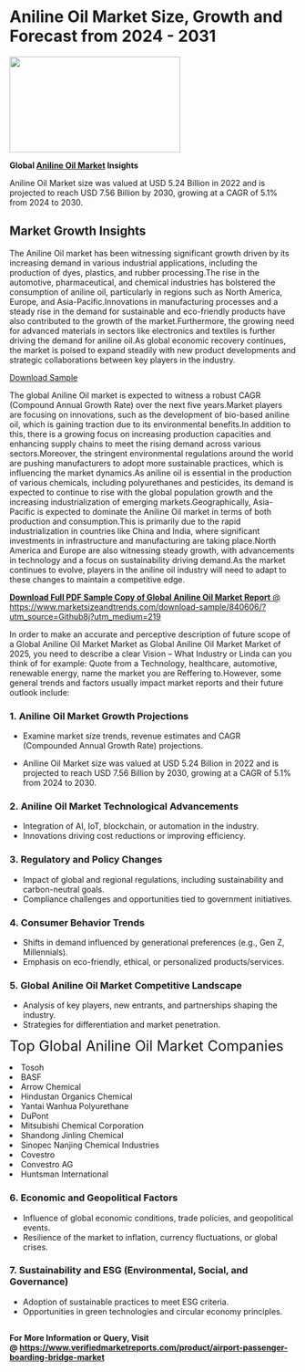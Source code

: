 <H1>Aniline Oil Market Size, Growth and Forecast from 2024 - 2031</H1><img class="aligncenter size-medium wp-image-584254" src="https://thirdeyenews.in/wp-content/uploads/2024/09/Global-Market-Research-300x168.jpeg" alt="" width="300" height="168" /><p><strong>Global&nbsp;<a href="https://www.marketsizeandtrends.com/download-sample/840606/?utm_source=Github8j?utm_medium=219">Aniline Oil Market</a> Insights</strong></p><p>Aniline Oil Market size was valued at USD 5.24 Billion in 2022 and is projected to reach USD 7.56 Billion by 2030, growing at a CAGR of 5.1% from 2024 to 2030.</p><p><h2>Market Growth Insights</h2> <p>The Aniline Oil market has been witnessing significant growth driven by its increasing demand in various industrial applications, including the production of dyes, plastics, and rubber processing.The rise in the automotive, pharmaceutical, and chemical industries has bolstered the consumption of aniline oil, particularly in regions such as North America, Europe, and Asia-Pacific.Innovations in manufacturing processes and a steady rise in the demand for sustainable and eco-friendly products have also contributed to the growth of the market.Furthermore, the growing need for advanced materials in sectors like electronics and textiles is further driving the demand for aniline oil.As global economic recovery continues, the market is poised to expand steadily with new product developments and strategic collaborations between key players in the industry.</p> <p><a href="download_sample_link_here">Download Sample</a></p> <p>The global Aniline Oil market is expected to witness a robust CAGR (Compound Annual Growth Rate) over the next five years.Market players are focusing on innovations, such as the development of bio-based aniline oil, which is gaining traction due to its environmental benefits.In addition to this, there is a growing focus on increasing production capacities and enhancing supply chains to meet the rising demand across various sectors.Moreover, the stringent environmental regulations around the world are pushing manufacturers to adopt more sustainable practices, which is influencing the market dynamics.As aniline oil is essential in the production of various chemicals, including polyurethanes and pesticides, its demand is expected to continue to rise with the global population growth and the increasing industrialization of emerging markets.Geographically, Asia-Pacific is expected to dominate the Aniline Oil market in terms of both production and consumption.This is primarily due to the rapid industrialization in countries like China and India, where significant investments in infrastructure and manufacturing are taking place.North America and Europe are also witnessing steady growth, with advancements in technology and a focus on sustainability driving demand.As the market continues to evolve, players in the aniline oil industry will need to adapt to these changes to maintain a competitive edge.<p><a href="get_more_link_here"></p><p><span class=""><strong>Download Full PDF Sample Copy of Global Aniline Oil Market Report</strong> @ <a href="https://www.marketsizeandtrends.com/download-sample/840606/?utm_source=Github8j?utm_medium=219" target="_blank">https://www.marketsizeandtrends.com/download-sample/840606/?utm_source=Github8j?utm_medium=219</a></span></p><p>In order to make an accurate and perceptive description of future scope of a Global&nbsp;Aniline Oil Market Market as Global&nbsp;Aniline Oil Market Market of 2025, you need to describe a clear Vision &ndash; What Industry or Linda can you think of for example: Quote from a Technology, healthcare, automotive, renewable energy, name the market you are Reffering to.However, some general trends and factors usually impact market reports and their future outlook include:</p><h3>1.&nbsp;<strong>Aniline Oil Market Growth Projections</strong></h3><ul><li>Examine market size trends, revenue estimates and CAGR (Compounded Annual Growth Rate) projections.</li><li><p>Aniline Oil Market size was valued at USD 5.24 Billion in 2022 and is projected to reach USD 7.56 Billion by 2030, growing at a CAGR of 5.1% from 2024 to 2030.</p></li></ul><h3>2.&nbsp;<strong>Aniline Oil Market Technological Advancements</strong></h3><ul><li>Integration of AI, IoT, blockchain, or automation in the industry.</li><li>Innovations driving cost reductions or improving efficiency.</li></ul><h3>3.&nbsp;<strong>Regulatory and Policy Changes</strong></h3><ul><li>Impact of global and regional regulations, including sustainability and carbon-neutral goals.</li><li>Compliance challenges and opportunities tied to government initiatives.</li></ul><h3>4.&nbsp;<strong>Consumer Behavior Trends</strong></h3><ul><li>Shifts in demand influenced by generational preferences (e.g., Gen Z, Millennials).</li><li>Emphasis on eco-friendly, ethical, or personalized products/services.</li></ul><h3>5.&nbsp;<strong>Global Aniline Oil Market Competitive Landscape</strong></h3><ul><li>Analysis of key players, new entrants, and partnerships shaping the industry.</li><li>Strategies for differentiation and market penetration.</li></ul><p data-pm-slice="1 1 []"><span style="color: inherit; font-family: inherit; font-size: 25px;">Top Global Aniline Oil Market Companies</span></p><div class="" data-test-id=""><p><li>Tosoh</li><li> BASF</li><li> Arrow Chemical</li><li> Hindustan Organics Chemical</li><li> Yantai Wanhua Polyurethane</li><li> DuPont</li><li> Mitsubishi Chemical Corporation</li><li> Shandong Jinling Chemical</li><li> Sinopec Nanjing Chemical Industries</li><li> Covestro</li><li> Convestro AG</li><li> Huntsman International</li></p></div><h3>6.&nbsp;<strong>Economic and Geopolitical Factors</strong></h3><ul><li>Influence of global economic conditions, trade policies, and geopolitical events.</li><li>Resilience of the market to inflation, currency fluctuations, or global crises.</li></ul><h3>7.&nbsp;<strong>Sustainability and ESG (Environmental, Social, and Governance)</strong></h3><ul><li>Adoption of sustainable practices to meet ESG criteria.</li><li>Opportunities in green technologies and circular economy principles.</li></ul><h2><strong style="font-size: 14px;">For More Information or Query, Visit @&nbsp;</strong><a style="background-color: #ffffff; font-size: 14px;" href="https://www.marketsizeandtrends.com/report/aniline-oil-market/" target="_blank">https://www.verifiedmarketreports.com/product/airport-passenger-boarding-bridge-market</a></h2>